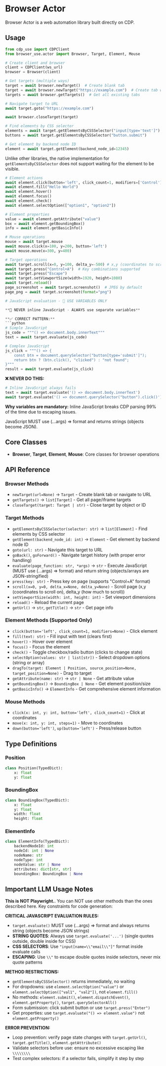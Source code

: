 # Browser Actor

Browser Actor is a web automation library built directly on CDP.

## Usage

```python
from cdp_use import CDPClient
from browser_use.actor import Browser, Target, Element, Mouse

# Create client and browser
client = CDPClient(ws_url)
browser = Browser(client)
```

```python
# Get targets (multiple ways)
target = await browser.newTarget()  # Create blank tab
target = await browser.newTarget("https://example.com")  # Create tab with URL
targets = await browser.getTargets()  # Get all existing tabs

# Navigate target to URL
await target.goto("https://example.com")

await browser.closeTarget(target)
```

```python
# Find elements by CSS selector
elements = await target.getElementsByCSSSelector("input[type='text']")
buttons = await target.getElementsByCSSSelector("button.submit")

# Get element by backend node ID
element = await target.getElement(backend_node_id=12345)
```

Unlike other libraries, the native implementation for `getElementsByCSSSelector` does not support waiting for the element to be visible.

```python
# Element actions
await element.click(button='left', click_count=1, modifiers=['Control'])
await element.fill("Hello World") 
await element.hover()
await element.focus()
await element.check() 
await element.selectOption(["option1", "option2"])

# Element properties  
value = await element.getAttribute("value")
box = await element.getBoundingBox()
info = await element.getBasicInfo()
```

```python
# Mouse operations
mouse = await target.mouse
await mouse.click(x=100, y=200, button='left')
await mouse.move(x=300, y=400)
```

```python
# Target operations
await target.scroll(x=0, y=100, delta_y=-500) # x,y (coordinates to scroll on), delta_y (how much to scroll)
await target.press("Control+A")  # Key combinations supported
await target.press("Escape")
await target.setViewportSize(width=1920, height=1080)
await target.reload()
page_screenshot = await target.screenshot()  # JPEG by default
page_png = await target.screenshot(format="png")

# JavaScript evaluation - 🚨 USE VARIABLES ONLY

**🚨 NEVER inline JavaScript - ALWAYS use separate variables**

**✅ CORRECT PATTERN:**
```python
# Simple JavaScript
js_code = """() => document.body.innerText"""
text = await target.evaluate(js_code)

# Complex JavaScript  
js_click = """() => {
    const btn = document.querySelector("button[type='submit']");
    return btn ? (btn.click(), "clicked") : "not found";
}"""
result = await target.evaluate(js_click)
```

**❌ NEVER DO THIS:**
```python
# Inline JavaScript always fails
text = await target.evaluate('() => document.body.innerText')
await target.evaluate('() => document.querySelector("button").click()')
```

**Why variables are mandatory:** Inline JavaScript breaks CDP parsing 99% of the time due to escaping issues.

JavaScript MUST use (...args) => format and returns strings (objects become JSON).

## Core Classes

- **Browser**, **Target**, **Element**, **Mouse**: Core classes for browser operations

## API Reference

### Browser Methods
- `newTarget(url=None)` → `Target` - Create blank tab or navigate to URL
- `getTargets()` → `list[Target]` - Get all page/iframe targets
- `closeTarget(target: Target | str)` - Close target by object or ID

### Target Methods
- `getElementsByCSSSelector(selector: str)` → `list[Element]` - Find elements by CSS selector
- `getElement(backend_node_id: int)` → `Element` - Get element by backend node ID
- `goto(url: str)` - Navigate this target to URL
- `goBack()`, `goForward()` - Navigate target history (with proper error handling)
- `evaluate(page_function: str, *args)` → `str` - Execute JavaScript (MUST use (...args) => format) and return string (objects/arrays are JSON-stringified)
- `press(key: str)` - Press key on page (supports "Control+A" format)
- `scroll(x=0, y=0, delta_x=None, delta_y=None)` - Scroll page (x,y (coordinates to scroll on), delta_y (how much to scroll))
- `setViewportSize(width: int, height: int)` - Set viewport dimensions
- `reload()` - Reload the current page
- `getUrl()` → `str`, `getTitle()` → `str` - Get page info

### Element Methods (Supported Only)
- `click(button='left', click_count=1, modifiers=None)` - Click element
- `fill(text: str)` - Fill input with text (clears first)
- `hover()` - Hover over element
- `focus()` - Focus the element
- `check()` - Toggle checkbox/radio button (clicks to change state)
- `selectOption(values: str | list[str])` - Select dropdown options (string or array)
- `dragTo(target: Element | Position, source_position=None, target_position=None)` - Drag to target
- `getAttribute(name: str)` → `str | None` - Get attribute value
- `getBoundingBox()` → `BoundingBox | None` - Get element position/size
- `getBasicInfo()` → `ElementInfo` - Get comprehensive element information


### Mouse Methods  
- `click(x: int, y: int, button='left', click_count=1)` - Click at coordinates
- `move(x: int, y: int, steps=1)` - Move to coordinates
- `down(button='left')`, `up(button='left')` - Press/release button

## Type Definitions

### Position
```python
class Position(TypedDict):
    x: float
    y: float
```

### BoundingBox
```python
class BoundingBox(TypedDict):
    x: float
    y: float
    width: float
    height: float
```

### ElementInfo
```python
class ElementInfo(TypedDict):
    backendNodeId: int
    nodeId: int | None
    nodeName: str
    nodeType: int
    nodeValue: str | None
    attributes: dict[str, str]
    boundingBox: BoundingBox | None
```

## Important LLM Usage Notes

**This is NOT Playwright.**. You can NOT use other methods than the ones described here. Key constraints for code generation:

**CRITICAL JAVASCRIPT EVALUATION RULES:**
- `target.evaluate()` MUST use (...args) => format and always returns string (objects become JSON strings)
- **STRING QUOTES**: Always use `target.evaluate('...')` (single quotes outside, double inside for CSS)
- **CSS SELECTORS**: Use `"input[name=\\"email\\"]"` format inside evaluate calls
- **ESCAPING**: Use `\\"` to escape double quotes inside selectors, never mix quote patterns

**METHOD RESTRICTIONS:**
- `getElementsByCSSSelector()` returns immediately, no waiting
- For dropdowns: use `element.selectOption("value")` or `element.selectOption(["val1", "val2"])`, not `element.fill()`
- No methods: `element.submit()`, `element.dispatchEvent()`, `element.getProperty()`, `target.querySelectorAll()`
- Form submission: click submit button or use `target.press("Enter")`
- Get properties: use `target.evaluate("() => element.value")` not `element.getProperty()`

**ERROR PREVENTION:**
- Loop prevention: verify page state changes with `target.getUrl()`, `target.getTitle()`, `element.getAttribute()`
- Validate selectors before use: ensure no excessive escaping like `\\\\\\\\`
- Test complex selectors: if a selector fails, simplify it step by step
